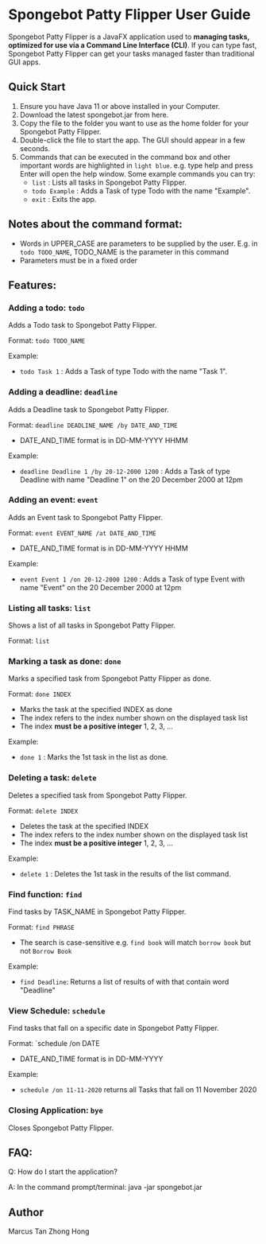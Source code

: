 # Spongebot Patty Flipper User Guide

Spongebot Patty Flipper is a JavaFX application used to **managing tasks, optimized for use via a Command Line Interface (CLI)**. If you can type fast, Spongebot Patty Flipper can get your tasks managed faster than traditional GUI apps.

## Quick Start

1. Ensure you have Java 11 or above installed in your Computer.
2. Download the latest spongebot.jar from here.
3. Copy the file to the folder you want to use as the home folder for your Spongebot Patty Flipper.
4. Double-click the file to start the app. The GUI should appear in a few seconds.
5. Commands that can be executed in the command box and other important words are highlighted in `light blue`. e.g. type help and press Enter will open the help window. Some example commands you can try:
   - `list` : Lists all tasks in Spongebot Patty Flipper.
   - `todo Example` : Adds a Task of type Todo with the name "Example".
   - `exit` : Exits the app.

## Notes about the command format:

* Words in UPPER_CASE are parameters to be supplied by the user. E.g. in `todo TODO_NAME`, TODO_NAME is the parameter in this command
* Parameters must be in a fixed order

## Features:

### Adding a todo: `todo` 

Adds a Todo task to Spongebot Patty Flipper.

Format: `todo TODO_NAME`

Example:

* `todo Task 1` : Adds a Task of type Todo with the name "Task 1".

### Adding a deadline: `deadline`

Adds a Deadline task to Spongebot Patty Flipper.

Format: `deadline DEADLINE_NAME /by DATE_AND_TIME`

* DATE_AND_TIME format is in DD-MM-YYYY HHMM

Example:

* `deadline Deadline 1 /by 20-12-2000 1200` : Adds a Task of type Deadline with name "Deadline 1" on the 20 December 2000 at 12pm

### Adding an event: `event`

Adds an Event task to Spongebot Patty Flipper.

Format:  `event EVENT_NAME /at DATE_AND_TIME`

* DATE_AND_TIME format is in DD-MM-YYYY HHMM

Example:

* `event Event 1 /on 20-12-2000 1200` : Adds a Task of type Event with name "Event" on the 20 December 2000 at 12pm

### Listing all tasks: `list`

Shows a list of all tasks in Spongebot Patty Flipper.

Format: `list`



### Marking a task as done: `done`

Marks a specified task from Spongebot Patty Flipper as done.

Format: `done INDEX`

* Marks the task at the specified INDEX as done
* The index refers to the index number shown on the displayed task list
* The index **must be a positive integer** 1, 2, 3, ...

Example:

* `done 1` : Marks the 1st task in the list as done.

### Deleting a task: `delete`

Deletes a specified task from Spongebot Patty Flipper.

Format: `delete INDEX`

* Deletes the task at the specified INDEX
* The index refers to the index number shown on the displayed task list
* The index **must be a positive integer** 1, 2, 3, ...

Example:

* `delete 1` : Deletes the 1st task in the results of the list command.



### Find function: `find`

Find tasks by TASK_NAME in Spongebot Patty Flipper.

Format: `find PHRASE`

* The search is case-sensitive e.g. `find book` will match `borrow book` but not `Borrow Book`

Example:

* `find Deadline`: Returns a list of results of with that contain word "Deadline"

### View Schedule: `schedule`

Find tasks that fall on a specific date in Spongebot Patty Flipper.

Format: `schedule /on DATE

* DATE_AND_TIME format is in DD-MM-YYYY

Example:

* `schedule /on 11-11-2020` returns all Tasks that fall on 11 November 2020

### Closing Application: `bye`

Closes Spongebot Patty Flipper.



## FAQ:

Q: How do I start the application?

A: In the command prompt/terminal: java -jar spongebot.jar


## Author

Marcus Tan Zhong Hong
